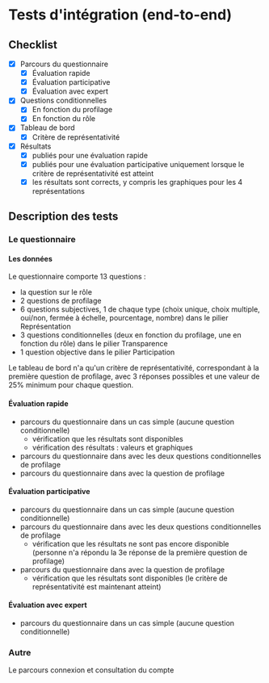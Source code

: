 # Tests d'intégration (end-to-end)

## Checklist

- [x] Parcours du questionnaire
  - [x] Évaluation rapide
  - [x] Évaluation participative
  - [x] Évaluation avec expert
- [x] Questions conditionnelles
  - [x] En fonction du profilage
  - [x] En fonction du rôle
- [x] Tableau de bord
  - [x] Critère de représentativité
- [x] Résultats
  - [x] publiés pour une évaluation rapide
  - [x] publiés pour une évaluation participative uniquement lorsque le critère de représentativité est atteint
  - [x] les résultats sont corrects, y compris les graphiques pour les 4 représentations

## Description des tests

### Le questionnaire

#### Les données

Le questionnaire comporte 13 questions :
- la question sur le rôle
- 2 questions de profilage
- 6 questions subjectives, 1 de chaque type (choix unique, choix multiple, oui/non, fermée à échelle, pourcentage, nombre)
dans le pilier Représentation
- 3 questions conditionnelles (deux en fonction du profilage, une en fonction du rôle) dans le pilier Transparence
- 1 question objective dans le pilier Participation

Le tableau de bord n'a qu'un critère de représentativité, correspondant à la première question de profilage,
avec 3 réponses possibles et une valeur de 25% minimum pour chaque question.

#### Évaluation rapide

- parcours du questionnaire dans un cas simple (aucune question conditionnelle)
  - vérification que les résultats sont disponibles
  - vérification des résultats : valeurs et graphiques
- parcours du questionnaire dans avec les deux questions conditionnelles de profilage
- parcours du questionnaire dans avec la question de profilage

#### Évaluation participative

- parcours du questionnaire dans un cas simple (aucune question conditionnelle)
- parcours du questionnaire dans avec les deux questions conditionnelles de profilage
  - vérification que les résultats ne sont pas encore disponible
    (personne n'a répondu la 3e réponse de la première question de profilage)
- parcours du questionnaire dans avec la question de profilage
  - vérification que les résultats sont disponibles
    (le critère de représentativité est maintenant atteint)

#### Évaluation avec expert

- parcours du questionnaire dans un cas simple (aucune question conditionnelle)

### Autre

Le parcours connexion et consultation du compte
